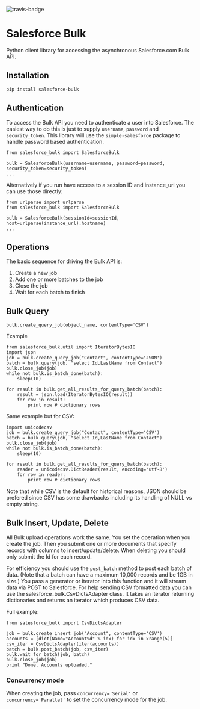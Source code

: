 ![travis-badge](https://travis-ci.org/heroku/salesforce-bulk.svg?branch=master)

# Salesforce Bulk

Python client library for accessing the asynchronous Salesforce.com Bulk API.

## Installation

```pip install salesforce-bulk```

## Authentication

To access the Bulk API you need to authenticate a user into Salesforce. The easiest
way to do this is just to supply `username`, `password` and `security_token`. This library
will use the `simple-salesforce` package to handle password based authentication.

```
from salesforce_bulk import SalesforceBulk

bulk = SalesforceBulk(username=username, password=password, security_token=security_token)
...
```

Alternatively if you run have access to a session ID and instance_url you can use
those directly:

```
from urlparse import urlparse
from salesforce_bulk import SalesforceBulk

bulk = SalesforceBulk(sessionId=sessionId, host=urlparse(instance_url).hostname)
...
```

## Operations

The basic sequence for driving the Bulk API is:

1. Create a new job
2. Add one or more batches to the job
3. Close the job
4. Wait for each batch to finish


## Bulk Query

`bulk.create_query_job(object_name, contentType='CSV')`

Example
```
from salesforce_bulk.util import IteratorBytesIO
import json
job = bulk.create_query_job("Contact", contentType='JSON')
batch = bulk.query(job, "select Id,LastName from Contact")
bulk.close_job(job)
while not bulk.is_batch_done(batch):
    sleep(10)

for result in bulk.get_all_results_for_query_batch(batch):
    result = json.load(IteratorBytesIO(result))
    for row in result:
        print row # dictionary rows
```

Same example but for CSV:

```
import unicodecsv
job = bulk.create_query_job("Contact", contentType='CSV')
batch = bulk.query(job, "select Id,LastName from Contact")
bulk.close_job(job)
while not bulk.is_batch_done(batch):
    sleep(10)

for result in bulk.get_all_results_for_query_batch(batch):
    reader = unicodecsv.DictReader(result, encoding='utf-8')
    for row in reader:
        print row # dictionary rows
```

Note that while CSV is the default for historical reasons, JSON should be prefered since CSV
has some drawbacks including its handling of NULL vs empty string.


## Bulk Insert, Update, Delete

All Bulk upload operations work the same. You set the operation when you create the
job. Then you submit one or more documents that specify records with columns to
insert/update/delete. When deleting you should only submit the Id for each record.

For efficiency you should use the `post_batch` method to post each batch of
data. (Note that a batch can have a maximum 10,000 records and be 1GB in size.)
You pass a generator or iterator into this function and it will stream data via
POST to Salesforce. For help sending CSV formatted data you can use the
salesforce_bulk.CsvDictsAdapter class. It takes an iterator returning dictionaries
and returns an iterator which produces CSV data.

Full example:

```
from salesforce_bulk import CsvDictsAdapter

job = bulk.create_insert_job("Account", contentType='CSV')
accounts = [dict(Name="Account%d" % idx) for idx in xrange(5)]
csv_iter = CsvDictsAdapter(iter(accounts))
batch = bulk.post_batch(job, csv_iter)
bulk.wait_for_batch(job, batch)
bulk.close_job(job)
print "Done. Accounts uploaded."
```

### Concurrency mode

When creating the job, pass `concurrency='Serial'` or `concurrency='Parallel'` to set the
concurrency mode for the job.
